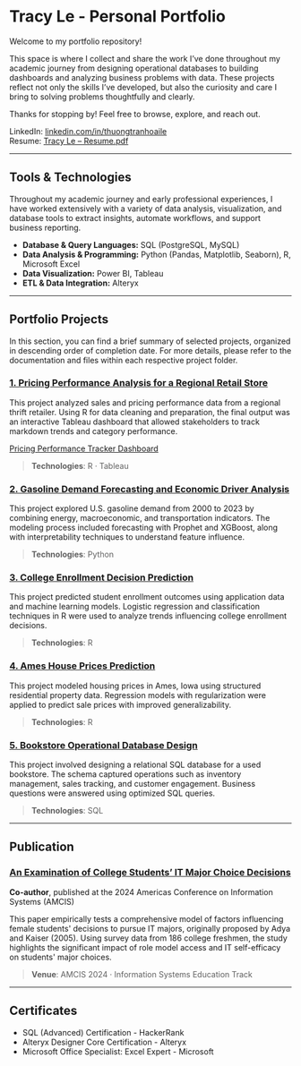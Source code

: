 # Tracy Le - Personal Portfolio

Welcome to my portfolio repository!

This space is where I collect and share the work I’ve done throughout my academic journey from designing operational databases to building dashboards and analyzing business problems with data. These projects reflect not only the skills I’ve developed, but also the curiosity and care I bring to solving problems thoughtfully and clearly.

Thanks for stopping by! Feel free to browse, explore, and reach out.

LinkedIn: [linkedin.com/in/thuongtranhoaile](https://www.linkedin.com/in/thuongtranhoaile/)  
Resume: [Tracy Le – Resume.pdf](./tracy-le-resume.pdf)


---


## Tools & Technologies
Throughout my academic journey and early professional experiences, I have worked extensively with a variety of data analysis, visualization, and database tools to extract insights, automate workflows, and support business reporting.

- **Database & Query Languages:** SQL (PostgreSQL, MySQL)  
- **Data Analysis & Programming:** Python (Pandas, Matplotlib, Seaborn), R, Microsoft Excel
- **Data Visualization:** Power BI, Tableau  
- **ETL & Data Integration:** Alteryx

---

## Portfolio Projects

In this section, you can find a brief summary of selected projects, organized in descending order of completion date. For more details, please refer to the documentation and files within each respective project folder.

### [1. Pricing Performance Analysis for a Regional Retail Store](./pricing-performance-analysis)  
This project analyzed sales and pricing performance data from a regional thrift retailer. Using R for data cleaning and preparation, the final output was an interactive Tableau dashboard that allowed stakeholders to track markdown trends and category performance. 

[Pricing Performance Tracker Dashboard](https://public.tableau.com/app/profile/thuong.le1526/viz/PricingPerformanceTracker/Dashboard)
> **Technologies**: R · Tableau

### [2. Gasoline Demand Forecasting and Economic Driver Analysis](./gasoline-demand-forecasting)  
This project explored U.S. gasoline demand from 2000 to 2023 by combining energy, macroeconomic, and transportation indicators. The modeling process included forecasting with Prophet and XGBoost, along with interpretability techniques to understand feature influence.  
> **Technologies**: Python

### [3. College Enrollment Decision Prediction](./college-enrollment-decision-prediction)  
This project predicted student enrollment outcomes using application data and machine learning models. Logistic regression and classification techniques in R were used to analyze trends influencing college enrollment decisions.  
> **Technologies**: R

### [4. Ames House Prices Prediction](./ames-house-prices-prediction)  
This project modeled housing prices in Ames, Iowa using structured residential property data. Regression models with regularization were applied to predict sale prices with improved generalizability.  
> **Technologies**: R

### [5. Bookstore Operational Database Design](./bookstore-operational-database-design)  
This project involved designing a relational SQL database for a used bookstore. The schema captured operations such as inventory management, sales tracking, and customer engagement. Business questions were answered using optimized SQL queries.  
> **Technologies**: SQL

---

## Publication

### [An Examination of College Students’ IT Major Choice Decisions ](https://aisel.aisnet.org/amcis2024/is_education/is_education/14/)
**Co-author**, published at the 2024 Americas Conference on Information Systems (AMCIS)

This paper empirically tests a comprehensive model of factors influencing female students' decisions to pursue IT majors, originally proposed by Adya and Kaiser (2005). Using survey data from 186 college freshmen, the study highlights the significant impact of role model access and IT self-efficacy on students' major choices. 

> **Venue**: AMCIS 2024 · Information Systems Education Track

---

## Certificates
- SQL (Advanced) Certification - HackerRank
- Alteryx Designer Core Certification - Alteryx
- Microsoft Office Specialist: Excel Expert - Microsoft


